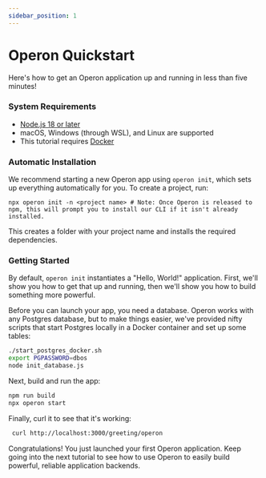 ```yaml
---
sidebar_position: 1
---
```


# Operon Quickstart

Here's how to get an Operon application up and running in less than five minutes!

### System Requirements

- [Node.js 18 or later](https://nodejs.org/en)
- macOS, Windows (through WSL), and Linux are supported
- This tutorial requires [Docker](https://www.docker.com/)

### Automatic Installation

We recommend starting a new Operon app using `operon init`, which sets up everything automatically for you.
To create a project, run:

```shell
npx operon init -n <project name> # Note: Once Operon is released to npm, this will prompt you to install our CLI if it isn't already installed.
```

This creates a folder with your project name and installs the required dependencies.

### Getting Started

By default, `operon init` instantiates a "Hello, World!" application.
First, we'll show you how to get that up and running, then we'll show you how to build something more powerful.

Before you can launch your app, you need a database.
Operon works with any Postgres database, but to make things easier, we've provided nifty scripts that start Postgres locally in a Docker container and set up some tables:

```bash
./start_postgres_docker.sh
export PGPASSWORD=dbos
node init_database.js
```

Next, build and run the app:

```bash
npm run build
npx operon start
```

Finally, curl it to see that it's working:

```bash
 curl http://localhost:3000/greeting/operon
```

Congratulations!  You just launched your first Operon application.
Keep going into the next tutorial to see how to use Operon to easily build powerful, reliable application backends.
